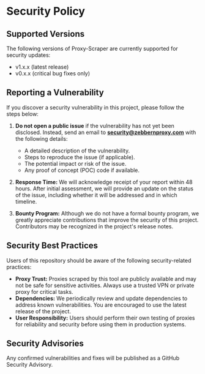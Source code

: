 # Security Policy

## Supported Versions

The following versions of Proxy-Scraper are currently supported for security updates:

- v1.x.x (latest release)
- v0.x.x (critical bug fixes only)

## Reporting a Vulnerability

If you discover a security vulnerability in this project, please follow the steps below:

1. **Do not open a public issue** if the vulnerability has not yet been disclosed. Instead, send an email to **security@zebbernproxy.com** with the following details:
   - A detailed description of the vulnerability.
   - Steps to reproduce the issue (if applicable).
   - The potential impact or risk of the issue.
   - Any proof of concept (POC) code if available.

2. **Response Time:** We will acknowledge receipt of your report within 48 hours. After initial assessment, we will provide an update on the status of the issue, including whether it will be addressed and in which timeline.

3. **Bounty Program:** Although we do not have a formal bounty program, we greatly appreciate contributions that improve the security of this project. Contributors may be recognized in the project's release notes.

## Security Best Practices

Users of this repository should be aware of the following security-related practices:

- **Proxy Trust:** Proxies scraped by this tool are publicly available and may not be safe for sensitive activities. Always use a trusted VPN or private proxy for critical tasks.
- **Dependencies:** We periodically review and update dependencies to address known vulnerabilities. You are encouraged to use the latest release of the project.
- **User Responsibility:** Users should perform their own testing of proxies for reliability and security before using them in production systems.

## Security Advisories

Any confirmed vulnerabilities and fixes will be published as a GitHub Security Advisory.
